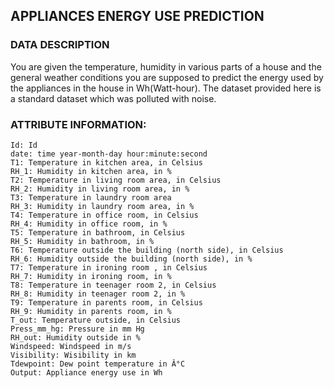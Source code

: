 
##  APPLIANCES ENERGY USE PREDICTION


### DATA DESCRIPTION


You are given the temperature, humidity in various parts of a house and the general weather conditions you are supposed to predict the energy used by the appliances in the house in Wh(Watt-hour).
The dataset provided here is a standard dataset which was polluted with noise.


### ATTRIBUTE INFORMATION:

    Id: Id
    date: time year-month-day hour:minute:second
    T1: Temperature in kitchen area, in Celsius
    RH_1: Humidity in kitchen area, in %
    T2: Temperature in living room area, in Celsius
    RH_2: Humidity in living room area, in %
    T3: Temperature in laundry room area
    RH_3: Humidity in laundry room area, in %
    T4: Temperature in office room, in Celsius
    RH_4: Humidity in office room, in %
    T5: Temperature in bathroom, in Celsius
    RH_5: Humidity in bathroom, in %
    T6: Temperature outside the building (north side), in Celsius
    RH_6: Humidity outside the building (north side), in %
    T7: Temperature in ironing room , in Celsius
    RH_7: Humidity in ironing room, in %
    T8: Temperature in teenager room 2, in Celsius
    RH_8: Humidity in teenager room 2, in %
    T9: Temperature in parents room, in Celsius
    RH_9: Humidity in parents room, in %
    T_out: Temperature outside, in Celsius
    Press_mm_hg: Pressure in mm Hg
    RH_out: Humidity outside in %
    Windspeed: Windspeed in m/s
    Visibility: Wisibility in km
    Tdewpoint: Dew point temperature in Â°C
    Output: Appliance energy use in Wh



